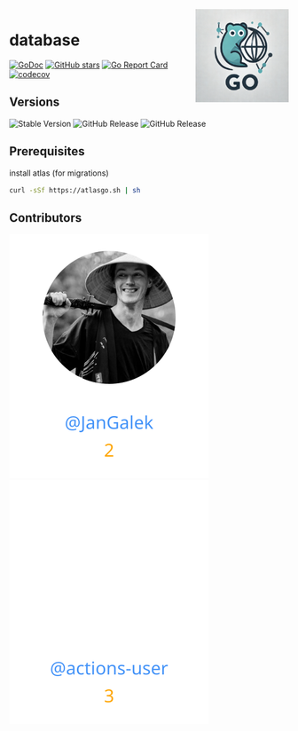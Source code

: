 <img align=right width="168" src="docs/gouef_logo.png">

# database


[![GoDoc](https://pkg.go.dev/badge/github.com/gouef/datatabase.svg)](https://pkg.go.dev/github.com/gouef/datatabase)
[![GitHub stars](https://img.shields.io/github/stars/gouef/datatabase?style=social)](https://github.com/gouef/datatabase/stargazers)
[![Go Report Card](https://goreportcard.com/badge/github.com/gouef/datatabase)](https://goreportcard.com/report/github.com/gouef/datatabase)
[![codecov](https://codecov.io/github/gouef/database/branch/main/graph/badge.svg?token=YUG8EMH6Q8)](https://codecov.io/github/gouef/database)

## Versions
![Stable Version](https://img.shields.io/github/v/release/gouef/database?label=Stable&labelColor=green)
![GitHub Release](https://img.shields.io/github/v/release/gouef/database?label=RC&include_prereleases&filter=*rc*&logoSize=diago)
![GitHub Release](https://img.shields.io/github/v/release/gouef/database?label=Beta&include_prereleases&filter=*beta*&logoSize=diago)


## Prerequisites
install atlas (for migrations)
```sh
curl -sSf https://atlasgo.sh | sh
```

## Contributors

<div>
<span>
  <a href="https://github.com/JanGalek"><img src="https://raw.githubusercontent.com/gouef/database/refs/heads/contributors-svg/.github/contributors/JanGalek.svg" alt="JanGalek" /></a>
</span>
<span>
  <a href="https://github.com/actions-user"><img src="https://raw.githubusercontent.com/gouef/database/refs/heads/contributors-svg/.github/contributors/actions-user.svg" alt="actions-user" /></a>
</span>
</div>

